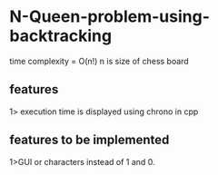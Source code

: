# N-Queen-problem-using-backtracking
 time complexity = O(n!)
 n is size of chess board 


## features
1> execution time is displayed using chrono in cpp


## features to be implemented 
1>GUI or characters instead of 1 and 0.